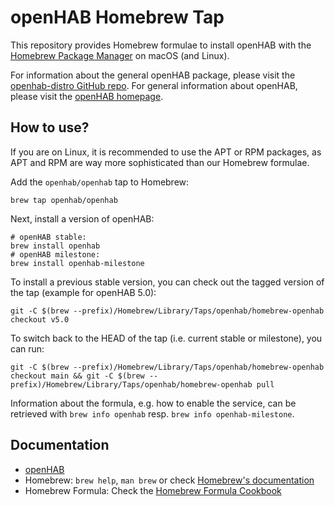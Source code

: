 # openHAB Homebrew Tap

This repository provides Homebrew formulae to install openHAB with the [Homebrew Package Manager](https://brew.sh) on macOS (and Linux).

For information about the general openHAB package, please visit the [openhab-distro GitHub repo](https://github.com/openhab/openhab-distro).
For general information about openHAB, please visit the [openHAB homepage](https://www.openhab.org).

## How to use?

If you are on Linux, it is recommended to use the APT or RPM packages, as APT and RPM are way more sophisticated than our Homebrew formulae.

Add the `openhab/openhab` tap to Homebrew:

```shell
brew tap openhab/openhab
```

Next, install a version of openHAB:

```shell
# openHAB stable:
brew install openhab
# openHAB milestone:
brew install openhab-milestone
```

To install a previous stable version, you can check out the tagged version of the tap (example for openHAB 5.0):

```shell
git -C $(brew --prefix)/Homebrew/Library/Taps/openhab/homebrew-openhab checkout v5.0
```

To switch back to the HEAD of the tap (i.e. current stable or milestone), you can run:

```shell
git -C $(brew --prefix)/Homebrew/Library/Taps/openhab/homebrew-openhab checkout main && git -C $(brew --prefix)/Homebrew/Library/Taps/openhab/homebrew-openhab pull
```

Information about the formula, e.g. how to enable the service, can be retrieved with `brew info openhab` resp. `brew info openhab-milestone`.

## Documentation

- [openHAB](https://www.openhab.org/docs)
- Homebrew: `brew help`, `man brew` or check [Homebrew's documentation](https://docs.brew.sh)
- Homebrew Formula: Check the [Homebrew Formula Cookbook](https://docs.brew.sh/Formula-Cookbook)
